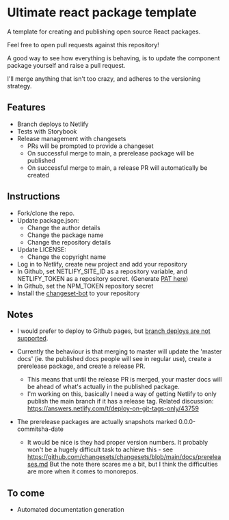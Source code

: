 # Ultimate react package template 

A template for creating and publishing open source React packages. 

Feel free to open pull requests against this repository! 

A good way to see how everything is behaving, is to update the component package yourself and raise a pull request. 

I'll merge anything that isn't too crazy, and adheres to the versioning strategy. 

## Features

- Branch deploys to Netlify 
- Tests with Storybook
- Release management with changesets
    - PRs will be prompted to provide a changeset 
    - On successful merge to main, a prerelease package will be published
    - On successful merge to main, a release PR will automatically be created



## Instructions 

- Fork/clone the repo. 
- Update package.json: 
    - Change the author details
    - Change the package name
    - Change the repository details
- Update LICENSE: 
    - Change the copyright name
- Log in to Netlify, create new project and add your repository 
- In Github, set NETLIFY_SITE_ID as a repository variable, and NETLIFY_TOKEN as a repository secret. (Generate [PAT here](https://app.netlify.com/user/applications#oauth)) 
- In Github, set the NPM_TOKEN repository secret 
- Install the [changeset-bot](https://github.com/apps/changeset-bot) to your repository 


## Notes

- I would prefer to deploy to Github pages, but [branch deploys are not supported](https://github.com/orgs/community/discussions/21582).

- Currently the behaviour is that merging to master will update the 'master docs' (ie. the published docs people will see in regular use), create a prerelease package, and create a release PR. 
  - This means that until the release PR is merged, your master docs will be ahead of what's actually in the published package. 
  - I'm working on this, basically I need a way of getting Netlify to only publish the main branch if it has a release tag. Related discussion: https://answers.netlify.com/t/deploy-on-git-tags-only/43759

- The prerelease packages are actually snapshots marked 0.0.0-commitsha-date
  - It would be nice is they had proper version numbers. It probably won't be a hugely difficult task to achieve this - see https://github.com/changesets/changesets/blob/main/docs/prereleases.md But the note there scares me a bit, but I think the difficulties are more when it comes to monorepos. 


## To come

- Automated documentation generation 





